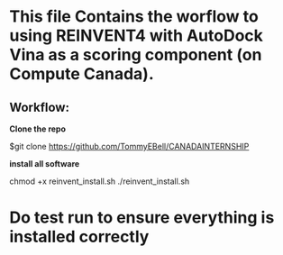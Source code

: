 # This file Contains the worflow to using REINVENT4 with AutoDock Vina as a scoring component (on Compute Canada).

## Workflow:
<b/> Clone the repo </b>

$git clone https://github.com/TommyEBell/CANADAINTERNSHIP

<b/> install all software </b>

chmod +x reinvent_install.sh
./reinvent_install.sh

# Do test run to ensure everything is installed correctly
